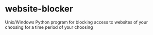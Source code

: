 # website-blocker
 Unix/Windows Python program for blocking access to websites of your choosing for a time period of your choosing
